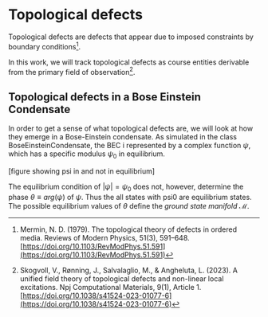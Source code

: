 # Topological defects

Topological defects are defects that appear due to imposed constraints by boundary conditions[^merminTopologicalTheoryDefects1979].

In this work, we will track topological defects as course entities derivable from the primary field of observation[^skogvollUnifiedFieldTheory2023].

## Topological defects in a Bose Einstein Condensate

In order to get a sense of what topological defects are, we will look at how they emerge in a Bose-Einstein condensate.
As simulated in the class BoseEinsteinCondensate, the BEC i represented by a complex function $\psi$, which has a specific modulus $\psi_0$ in equilibrium.

[figure showing psi in and not in equilibrium]

The equilibrium condition of $|\psi|=\psi_0$ does not, however, determine the phase $\theta \equiv arg(\psi)$ of $\psi$.
Thus the all states with psi0 are equilibrium states.
The possible equilibrium values of $\theta$ define the _ground state manifold_ $\mathcal M$.


[^merminTopologicalTheoryDefects1979]: Mermin, N. D. (1979). The topological theory of defects in ordered media. Reviews of Modern Physics, 51(3), 591–648. [https://doi.org/10.1103/RevModPhys.51.591](https://doi.org/10.1103/RevModPhys.51.591)

[^skogvollUnifiedFieldTheory2023]: Skogvoll, V., Rønning, J., Salvalaglio, M., & Angheluta, L. (2023). A unified field theory of topological defects and non-linear local excitations. Npj Computational Materials, 9(1), Article 1. [https://doi.org/10.1038/s41524-023-01077-6](https://doi.org/10.1038/s41524-023-01077-6)
